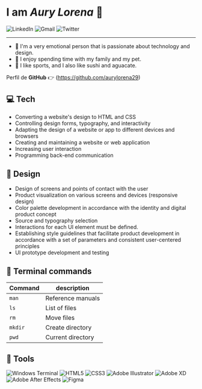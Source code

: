 # I am _Aury Lorena_ 👋

![LinkedIn](https://img.shields.io/badge/aurylo1224-%230077B5.svg?style=for-the-badge&logo=linkedin&logoColor=white)
![Gmail](https://img.shields.io/badge/aury1224-D14836?style=for-the-badge&logo=gmail&logoColor=white)
![Twitter](https://img.shields.io/badge/@AuryLo-%231DA1F2.svg?style=for-the-badge&logo=Twitter&logoColor=white)

------------------

- 👩 I'm a very emotional person that is passionate about technology and design.
- 🐾 I enjoy spending time with my family and my pet.
- 🍣 I like sports, and I also like sushi and aguacate. 

Perfil de **GitHub** 👉 (https://github.com/aurylorena29)

## 💻 Tech

- Converting a website's design to HTML and CSS
- Controlling design forms, typography, and interactivity
- Adapting the design of a website or app to different devices and browsers
- Creating and maintaining a website or web application
- Increasing user interaction
- Programming back-end communication


## 🎨 Design

- Design of screens and points of contact with the user
- Product visualization on various screens and devices (responsive design)
- Color palette development in accordance with the identity and digital product concept
- Source and typography selection
- Interactions for each UI element must be defined.
- Establishing style guidelines that facilitate product development in accordance with a set of parameters and consistent user-centered principles
- UI prototype development and testing

##  🔑 Terminal commands

|  Command |    description     |   
|----------|--------------------|
|   `man`  |  Reference manuals |  
|   `ls`   |  List of files     |  
|   `rm`   |  Move files        | 
|  `mkdir` |  Create directory  | 
|   `pwd`  |  Current directory | 



## 🔧 Tools

![Windows Terminal](https://img.shields.io/badge/-%234D4D4D.svg?style=for-the-badge&logo=windows-terminal&logoColor=white) ![HTML5](https://img.shields.io/badge/-%23E34F26.svg?style=for-the-badge&logo=html5&logoColor=white) ![CSS3](https://img.shields.io/badge/-%231572B6.svg?style=for-the-badge&logo=css3&logoColor=white) ![Adobe Illustrator](https://img.shields.io/badge/-%23FF9A00.svg?style=for-the-badge&logo=adobe%20illustrator&logoColor=white)  ![Adobe XD](https://img.shields.io/badge/-470137?style=for-the-badge&logo=Adobe%20XD&logoColor=#FF61F6)  ![Adobe After Effects](https://img.shields.io/badge/-9999FF.svg?style=for-the-badge&logo=Adobe%20After%20Effects&logoColor=white) ![Figma](https://img.shields.io/badge/-%23F24E1E.svg?style=for-the-badge&logo=figma&logoColor=white) 








